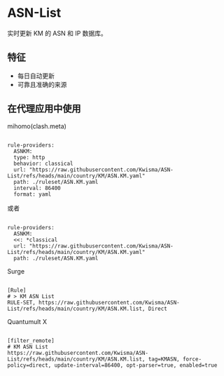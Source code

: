 
# ASN-List
    
实时更新 KM 的 ASN 和 IP 数据库。
    
## 特征
    
- 每日自动更新
- 可靠且准确的来源
    
## 在代理应用中使用
    
mihomo(clash.meta)
   
<pre><code class="language-javascript">
rule-providers:
  ASNKM:
  type: http
  behavior: classical
  url: "https://raw.githubusercontent.com/Kwisma/ASN-List/refs/heads/main/country/KM/ASN.KM.yaml"
  path: ./ruleset/ASN.KM.yaml
  interval: 86400
  format: yaml
</code></pre>

或者

<pre><code class="language-javascript">
rule-providers:
  ASNKM:
  <<: *classical
  url: "https://raw.githubusercontent.com/Kwisma/ASN-List/refs/heads/main/country/KM/ASN.KM.yaml"
  path: ./ruleset/ASN.KM.yaml
</code></pre>
    
Surge
    
<pre><code class="language-javascript">
[Rule]
# > KM ASN List
RULE-SET, https://raw.githubusercontent.com/Kwisma/ASN-List/refs/heads/main/country/KM/ASN.KM.list, Direct
</code></pre>
    
Quantumult X
    
<pre><code class="language-javascript">
[filter_remote]
# KM ASN List
https://raw.githubusercontent.com/Kwisma/ASN-List/refs/heads/main/country/KM/ASN.KM.list, tag=KMASN, force-policy=direct, update-interval=86400, opt-parser=true, enabled=true
</code></pre>
